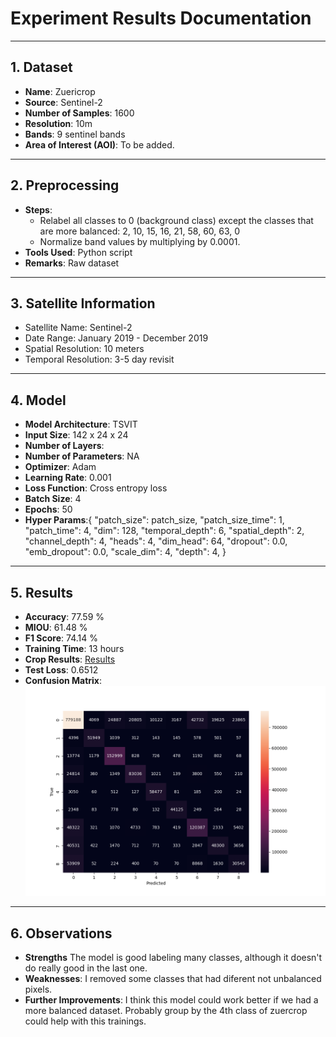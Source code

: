 # Experiment Results Documentation

---

## 1. Dataset

- **Name**:  Zuericrop
- **Source**: Sentinel-2
- **Number of Samples**: 1600
- **Resolution**: 10m
- **Bands**: 9 sentinel bands
- **Area of Interest (AOI)**: To be added.

---

## 2. Preprocessing

- **Steps**: 
  - Relabel all classes to 0 (background class) except the classes that are more balanced: 2, 10, 15, 16, 21, 58, 60, 63, 0
  - Normalize band values by multiplying by 0.0001.
- **Tools Used**: Python script
- **Remarks**: Raw dataset

---

## 3. Satellite Information

- Satellite Name: Sentinel-2
- Date Range: January 2019 - December 2019
- Spatial Resolution: 10 meters
- Temporal Resolution: 3-5 day revisit

---

## 4. Model

- **Model Architecture**: TSVIT
- **Input Size**: 142 x 24 x 24
- **Number of Layers**: 
- **Number of Parameters**: NA
- **Optimizer**: Adam
- **Learning Rate**: 0.001
- **Loss Function**: Cross entropy loss
- **Batch Size**: 4
- **Epochs**: 50
- **Hyper Params**:{
    "patch_size": patch_size,
    "patch_size_time": 1,
    "patch_time": 4,
    "dim": 128,
    "temporal_depth": 6,
    "spatial_depth": 2,
    "channel_depth": 4,
    "heads": 4,
    "dim_head": 64,
    "dropout": 0.0,
    "emb_dropout": 0.0,
    "scale_dim": 4,
    "depth": 4,
}

---

## 5. Results

- **Accuracy**:   77.59 %
- **MIOU**: 61.48 %
- **F1 Score**: 74.14 %
- **Training Time**: 13 hours
- **Crop Results**: [Results](../csvs/zueri_crop_6_results.csv)
- **Test Loss**: 0.6512
- **Confusion Matrix**: ![Confusion Martix](../matrixes/confusion_matrix_zuericrop%206.png)


---

## 6. Observations

- **Strengths** The model is good labeling many classes, although it doesn't do really good in the last one.
- **Weaknesses**: I removed some classes that had diferent not unbalanced pixels.
- **Further Improvements**: I think this model could work better if we had a more balanced dataset. Probably group by the 4th class of zuercrop could help with this trainings.

